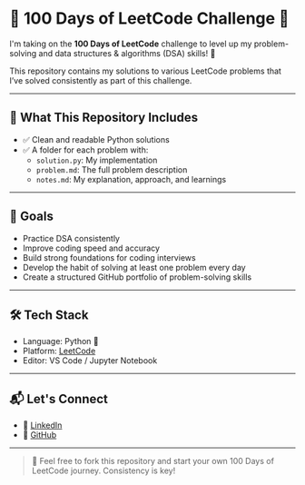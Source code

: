 # 💯 100 Days of LeetCode Challenge 🚀

I'm taking on the **100 Days of LeetCode** challenge to level up my problem-solving and data structures & algorithms (DSA) skills! 💪

This repository contains my solutions to various LeetCode problems that I’ve solved consistently as part of this challenge.

---

## 🧠 What This Repository Includes

- ✅ Clean and readable Python solutions
- ✅ A folder for each problem with:
  - `solution.py`: My implementation
  - `problem.md`: The full problem description
  - `notes.md`: My explanation, approach, and learnings

---

## 🎯 Goals

- Practice DSA consistently
- Improve coding speed and accuracy
- Build strong foundations for coding interviews
- Develop the habit of solving at least one problem every day
- Create a structured GitHub portfolio of problem-solving skills

---

## 🛠️ Tech Stack

- Language: Python 🐍
- Platform: [LeetCode](https://leetcode.com/)
- Editor: VS Code / Jupyter Notebook

---

## 📬 Let's Connect

- 🔗 [LinkedIn](https://www.linkedin.com/in/your-profile)
- 🐙 [GitHub](https://github.com/your-username)

---

> 🔖 Feel free to fork this repository and start your own 100 Days of LeetCode journey. Consistency is key!

